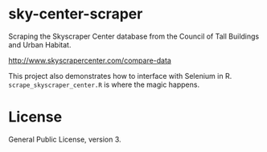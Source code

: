# sky-center-scraper
Scraping the Skyscraper Center database from the Council of Tall Buildings and Urban Habitat.

http://www.skyscrapercenter.com/compare-data

This project also demonstrates how to interface with Selenium in R. `scrape_skyscraper_center.R` is where the magic happens.

# License

General Public License, version 3.
